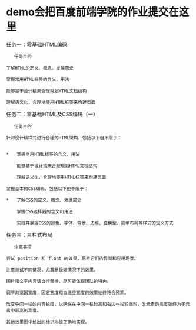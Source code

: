 # demo会把百度前端学院的作业提交在这里        

任务一：零基础HTML编码      

       任务目的    

    了解HTML的定义、概念、发展简史    

    掌握常用HTML标签的含义、用法    

    能够基于设计稿来合理规划HTML文档结构    

    理解语义化，合理地使用HTML标签来构建页面    

任务二：零基础HTML及CSS编码（一）    

       任务目的    

    针对设计稿样式进行合理的HTML架构，包括以下但不限于：    
    

    *   掌握常用HTML标签的含义、用法     
   
        能够基于设计稿来合理规划HTML文档结构    

        理解语义化，合理地使用HTML标签来构建页面    

    掌握基本的CSS编码，包括以下但不限于：    

    *   了解CSS的定义、概念、发展简史    

        掌握CSS选择器的含义和用法    

        实践并掌握CSS的颜色、字体、背景、边框、盒模型、简单布局等样式的定义方式    

任务三：三栏式布局    

       注意事项    

    尝试 position 和 float 的效果，思考它们的异同和应用场景。    
    
    注意测试不同情况，尤其是极端情况下的效果。    

    图片和文字内容请自行替换，尽可能体现团队的特色。    

    调节浏览器宽度，固定宽度和自适应宽度的效果始终符合预期。    

    改变中间一栏的内容长度，以确保在中间一栏较高和右边一栏较高时，父元素的高度始终为子元素中最高的高度。    

    其他效果图中给出的标识均被正确地实现。    

